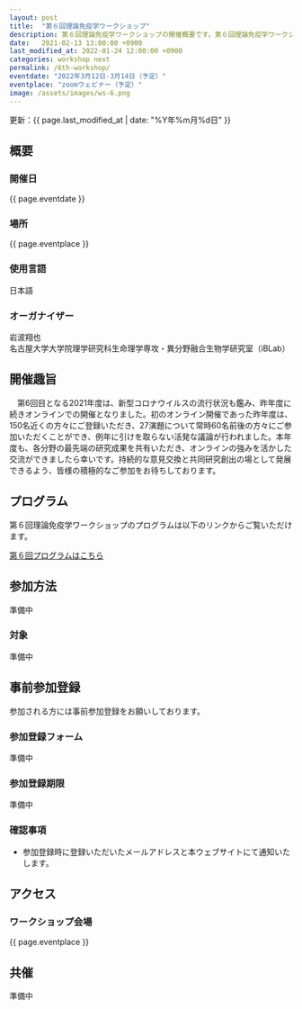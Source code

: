 ```yaml
---
layout: post
title:  "第６回理論免疫学ワークショップ"
description: 第６回理論免疫学ワークショップの開催概要です。第６回理論免疫学ワークショップの開催日・開催場所・開催趣旨・共催情報などを確認できます。第６回理論免疫学ワークショップの参加登録はこちらから。
date:   2021-02-13 13:00:00 +0900
last_modified_at: 2022-01-24 12:00:00 +0900
categories: workshop next
permalink: /6th-workshop/
eventdate: "2022年3月12日-3月14日（予定）"
eventplace: "zoomウェビナー（予定）"
image: /assets/images/ws-6.png
---
```




更新：{{ page.last_modified_at | date: "%Y年%m月%d日" }}

## 概要

<div class="cf">
  <div class="page-column50">
    <h3>開催日</h3>
    <p>{{ page.eventdate }}</p>
    <h3>場所</h3>
    <p>{{ page.eventplace }}</p>
  </div>

  <div class="page-column50">
    <h3>使用言語</h3>
    <p>日本語</p>
    <h3>オーガナイザー</h3>
    <p>岩波翔也<br>
      名古屋大学大学院理学研究科生命理学専攻・異分野融合生物学研究室（iBLab）</p>
  </div>
</div>

## 開催趣旨
　第6回目となる2021年度は、新型コロナウイルスの流行状況も鑑み、昨年度に続きオンラインでの開催となりました。初のオンライン開催であった昨年度は、150名近くの方々にご登録いただき、27演題について常時60名前後の方々にご参加いただくことができ、例年に引けを取らない活発な議論が行われました。本年度も、各分野の最先端の研究成果を共有いただき、オンラインの強みを活かした交流ができましたら幸いです。持続的な意見交換と共同研究創出の場として発展できるよう、皆様の積極的なご参加をお待ちしております。


## プログラム
第６回理論免疫学ワークショップのプログラムは以下のリンクからご覧いただけます。

[第６回プログラムはこちら](/6th-program)

## 参加方法

準備中

### 対象

準備中

## 事前参加登録

参加される方には事前参加登録をお願いしております。

### 参加登録フォーム

準備中

### 参加登録期限

準備中

### 確認事項

- 参加登録時に登録いただいたメールアドレスと本ウェブサイトにて通知いたします。



## アクセス
### ワークショップ会場

{{ page.eventplace }}  


## 共催

準備中
